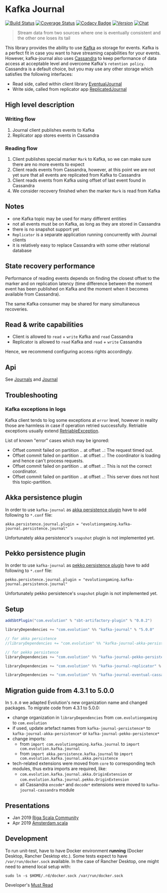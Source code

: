 # Kafka Journal

[![Build Status](https://github.com/evolution-gaming/kafka-journal/actions/workflows/ci.yml/badge.svg?branch=master)](https://github.com/evolution-gaming/kafka-journal/actions?query=workflow%3ACI+branch%3Amaster)
[![Coverage Status](https://coveralls.io/repos/github/evolution-gaming/kafka-journal/badge.svg?branch=master)](https://coveralls.io/github/evolution-gaming/kafka-journal?branch=master)
[![Codacy Badge](https://app.codacy.com/project/badge/Grade/a391e347e329454e8f992717113ec1ec)](https://app.codacy.com/gh/evolution-gaming/kafka-journal/dashboard?utm_source=gh&utm_medium=referral&utm_content=&utm_campaign=Badge_grade)
[![Version](https://img.shields.io/badge/version-click-blue)](https://evolution.jfrog.io/artifactory/api/search/latestVersion?g=com.evolution&a=kafka-journal_2.13&repos=public)
[![Chat](https://badges.gitter.im/Join%20Chat.svg)](https://gitter.im/evolution-gaming/kafka-journal)

> Stream data from two sources where one is eventually consistent and the other one loses its tail

This library provides the ability to use [Kafka](https://kafka.apache.org) as storage for events.
Kafka is a perfect fit in case you want to have streaming capabilities for your events.
However, kafka-journal also uses [Cassandra](http://cassandra.apache.org) to keep performance of data access at acceptable level 
and overcome Kafka's `retention policy`. 
Cassandra is a default choice, but you may use any other storage which satisfies the following interfaces:
* Read side, called within client library [EventualJournal](journal/src/main/scala/com/evolution/kafka/journal/eventual/EventualJournal.scala) 
* Write side, called from replicator app [ReplicatedJournal](journal/src/main/scala/com/evolution/kafka/journal/eventual/ReplicatedJournal.scala) 

## High level description

### Writing flow

1. Journal client publishes events to Kafka
2. Replicator app stores events in Cassandra

### Reading flow

1. Client publishes special marker `Mark` to Kafka, so we can make sure there are no more events to expect
2. Client reads events from Cassandra, however, at this point we are not yet sure that all events are replicated from 
   Kafka to Cassandra
3. Client reads events from Kafka using offset of last event found in Cassandra
4. We consider recovery finished when the marker `Mark` is read from Kafka

## Notes

* one Kafka topic may be used for many different entities
* not all events must be on Kafka, as long as they are stored in Cassandra
* there is no snapshot support yet
* `Replicator` is a separate application running concurrently with Journal clients
* it is relatively easy to replace Cassandra with some other relational database

## State recovery performance

Performance of reading events depends on finding the closest offset to the marker and on replication latency (time 
difference between the moment event has been published on Kafka and the moment when it becomes available from
Cassandra).

The same Kafka consumer may be shared for many simultaneous recoveries.

## Read & write capabilities

* Client is allowed to `read` + `write` Kafka and `read` Cassandra
* Replicator is allowed to `read` Kafka and `read` + `write` Cassandra

Hence, we recommend configuring access rights accordingly.

## Api

See [Journals](journal/src/main/scala/com/evolution/kafka/journal/Journals.scala) and 
[Journal](journal/src/main/scala/com/evolution/kafka/journal/Journal.scala)

## Troubleshooting

### Kafka exceptions in logs

Kafka client tends to log some exceptions at `error` level, however in reality those are harmless in case if operation
retried successfully. Retriable exceptions usually extend [RetriableException](https://github.com/apache/kafka/blob/trunk/clients/src/main/java/org/apache/kafka/common/errors/RetriableException.java).

List of known "error" cases which may be ignored:
* Offset commit failed on partition .. at offset ..: The request timed out.
* Offset commit failed on partition .. at offset ..: The coordinator is loading and hence can't process requests.
* Offset commit failed on partition .. at offset ..: This is not the correct coordinator.
* Offset commit failed on partition .. at offset ..: This server does not host this topic-partition. 

## Akka persistence plugin

In order to use `kafka-journal` as [akka persistence plugin](https://doc.akka.io/libraries/akka-core/2.6/persistence-plugins.html)
 have to add following to `*.conf` file:
```hocon
akka.persistence.journal.plugin = "evolutiongaming.kafka-journal.persistence.journal"
```

Unfortunately akka persistence's `snapshot` plugin is not implemented yet.

## Pekko persistence plugin

In order to use `kafka-journal` as [pekko persistence plugin](https://pekko.apache.org/docs/pekko/1.0/persistence-plugins.html)
have to add following to `*.conf` file:
```hocon
pekko.persistence.journal.plugin = "evolutiongaming.kafka-journal.persistence.journal"
```

Unfortunately pekko persistence's `snapshot` plugin is not implemented yet.

## Setup

```scala
addSbtPlugin("com.evolution" % "sbt-artifactory-plugin" % "0.0.2")

libraryDependencies += "com.evolution" %% "kafka-journal" % "5.0.0"

// for akka persistence
//libraryDependencies += "com.evolution" %% "kafka-journal-akka-persistence" % "5.0.0"

// for pekko persistence
libraryDependencies += "com.evolution" %% "kafka-journal-pekko-persistence" % "5.0.0"

libraryDependencies += "com.evolution" %% "kafka-journal-replicator" % "5.0.0"

libraryDependencies += "com.evolution" %% "kafka-journal-eventual-cassandra" % "5.0.0"
```

## Migration guide from 4.3.1 to 5.0.0

In `5.0.0` we adapted Evolution's new organization name and changed packages.
To migrate code from 4.3.1 to 5.0.0:
* change organization in `libraryDependencies` from `com.evolutiongaming` to `com.evolution`
* if used, update artefact names from `kafka-journal-persistence*` to
  `kafka-journal-akka-persistence*` or `kafka-journal-pekko-persistence*`
* change imports:
  * from `import com.evolutiongaming.kafka.journal` to `import com.evolution.kafka.journal`
  * from `import akka.persistence.kafka.journal` to `import com.evolution.kafka.journal.akka.persistence`
* tech-related extensions were moved from `core` to corresponding tech modules, thus extra imports are required, like:
  * `com.evolution.kafka.journal.akka.OriginExtension` or `com.evolution.kafka.journal.pekko.OriginExtension` 
  * all Cassandra `encode*` and `decode*` extensions were moved to `kafka-journal-cassandra` module

## Presentations

* Jan 2019 [Riga Scala Community](https://www.meetup.com/Riga-Scala-Community/events/257926307)
* Apr 2019 [Amsterdam.scala](https://www.meetup.com/amsterdam-scala/events/260005066/)

## Development

To run unit-test, have to have Docker environment **running** (Docker Desktop, Rancher Desktop etc.). Some tests expect
to have `/var/run/docker.sock` available. In the case of Rancher Desktop, one might need to amend local setup with:
```shell
sudo ln -s $HOME/.rd/docker.sock /var/run/docker.sock
```

Developer's [Must Read](Notes%20for%20Next%20Developer.md) 
